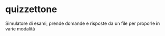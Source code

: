 # quizzettone
Simulatore di esami, prende domande e risposte da un file per proporle in varie modalità

